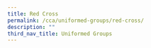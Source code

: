 ```yaml
---
title: Red Cross
permalink: /cca/uniformed-groups/red-cross/
description: ""
third_nav_title: Uniformed Groups
---
```

